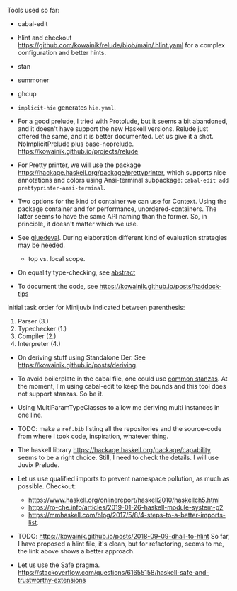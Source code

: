 Tools used so far:

- cabal-edit
- hlint and checkout
  https://github.com/kowainik/relude/blob/main/.hlint.yaml for a
  complex configuration and better hints.
- stan
- summoner
- ghcup
- `implicit-hie` generates `hie.yaml`.

- For a good prelude, I tried with Protolude, but it seems a bit
  abandoned, and it doesn't have support the new Haskell versions.
  Relude just offered the same, and it is better documented. Let us
  give it a shot. NoImplicitPrelude plus base-noprelude.
  https://kowainik.github.io/projects/relude

- For Pretty printer, we will use the package
  https://hackage.haskell.org/package/prettyprinter, which supports
  nice annotations and colors using Ansi-terminal subpackage:
    `cabal-edit add prettyprinter-ansi-terminal`.

- Two options for the kind of container we can use for Context. Using
  the package container and for performance, unordered-containers. The
  latter seems to have the same API naming than the former. So, in
  principle, it doesn't matter which we use.


- See
  [gluedeval](https://gist.github.com/AndrasKovacs/a0e0938113b193d6b9c1c0620d853784).
  During elaboration different kind of evaluation strategies may be
  needed.
    - top vs. local scope. 
- On equality type-checking, see
  [abstract](https://github.com/anjapetkovic/anjapetkovic.github.io/blob/master/talks/2021-06-17-TYPES2021/abstract.pdf)
- To document the code, see
  https://kowainik.github.io/posts/haddock-tips

Initial task order for Minijuvix indicated between parenthesis:
1. Parser (3.)
2. Typechecker   (1.)
3. Compiler (2.)
4. Interpreter (4.)

- On deriving stuff using Standalone Der.
See https://kowainik.github.io/posts/deriving.
- To avoid boilerplate in the cabal file, one could use [common
  stanzas](https://vrom911.github.io/blog/common-stanzas). At the
  moment, I'm using cabal-edit to keep the bounds and this tool does
  not support stanzas. So be it.

- Using MultiParamTypeClasses to allow me deriving multi instances in one line. 

- TODO: make a `ref.bib` listing all the repositories and the
  source-code from where I took code, inspiration, whatever thing.

- The haskell library https://hackage.haskell.org/package/capability
  seems to be a right choice. Still, I need to check the details. I
  will use Juvix Prelude.

- Let us use qualified imports to prevent namespace pollution,
  as much as possible. Checkout:
  - https://www.haskell.org/onlinereport/haskell2010/haskellch5.html
  - https://ro-che.info/articles/2019-01-26-haskell-module-system-p2
  - https://mmhaskell.com/blog/2017/5/8/4-steps-to-a-better-imports-list.

- TODO: https://kowainik.github.io/posts/2018-09-09-dhall-to-hlint So
  far, I have proposed a hlint file, it's clean, but for refactoring,
  seems to me, the link above shows a better approach.

- Let us use the Safe pragma.
  https://stackoverflow.com/questions/61655158/haskell-safe-and-trustworthy-extensions
